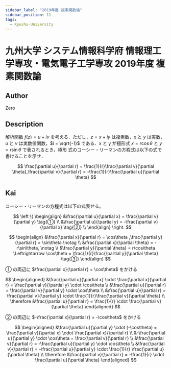 ```yaml
---
sidebar_label: "2019年度 複素関数論"
sidebar_position: 11
tags:
  - Kyushu-University
---
```

# 九州大学 システム情報科学府 情報理工学専攻・電気電子工学専攻 2019年度 複素関数論


## **Author**
Zero

## **Description**
解析関数 $f(z) = u + iv$ を考える．ただし，$z = x + iy$ は複素数，$x$ と $y$ は実数，$u$ と $v$ は実数値関数，$i = \sqrt{-1}$ である．x と y が極形式 $x = r\cos\theta$ と $y = r\sin\theta$ で表されるとき，極形
式のコーシー・リーマンの方程式は以下の式で書けることを示せ．

$$
\frac{\partial u}{\partial r} = \frac{1}{r}\frac{\partial v}{\partial \theta},\frac{\partial v}{\partial r} = -\frac{1}{r}\frac{\partial u}{\partial \theta}
$$

## **Kai** 
コーシー・リーマンの方程式は以下の式表せる。

$$
\left \{
\begin{align}
&\frac{\partial u}{\partial x} = \frac{\partial v}{\partial y} \tag{①} \\
&\frac{\partial u}{\partial y} = -\frac{\partial v}{\partial x} \tag{②} \\
\end{align}
\right.
$$

$$
\begin{align}
&\frac{\partial x}{\partial r} = \cos\theta ,\frac{\partial y}{\partial r} = \sin\theta \notag \\
&\frac{\partial x}{\partial \theta} = -r\sin\theta, \notag \\
&\frac{\partial y}{\partial \theta} = r\cos\theta \Leftrightarrow \cos\theta = \frac{1}{r}\frac{\partial y}{\partial \theta} \tag{③}
\end{align}
$$

① の両辺に $\frac{\partial x}{\partial r} = \cos\theta$ をかける

$$
\begin{aligned}
&\frac{\partial u}{\partial x} \cdot \frac{\partial x}{\partial r} = \frac{\partial v}{\partial y} \cdot \cos\theta \\
&\frac{\partial u}{\partial r} = \frac{\partial v}{\partial y} \cdot \cos\theta \\
&\frac{\partial u}{\partial r} = \frac{\partial v}{\partial y} \cdot \frac{1}{r}\frac{\partial v}{\partial \theta} \\
\therefore &\frac{\partial u}{\partial r} = \frac{1}{r} \cdot \frac{\partial v}{\partial \theta}
\end{aligned}
$$

② の両辺に $-\frac{\partial x}{\partial r} = -\cos\theta$ をかける

$$
\begin{aligned}
&\frac{\partial u}{\partial y} \cdot (-\cos\theta) = \frac{\partial v}{\partial x} \cdot \frac{\partial x}{\partial r} \\
&-\frac{\partial u}{\partial y} \cdot \cos\theta = \frac{\partial v}{\partial r} \\
&\frac{\partial v}{\partial r} = -\frac{\partial u}{\partial y} \cdot \cos\theta \\
&\frac{\partial v}{\partial r} = -\frac{\partial u}{\partial y} \cdot \frac{1}{r} \frac{\partial u}{\partial \theta} \\
\therefore &\frac{\partial v}{\partial r} = -\frac{1}{r} \cdot \frac{\partial u}{\partial \theta} 
\end{aligned}
$$
